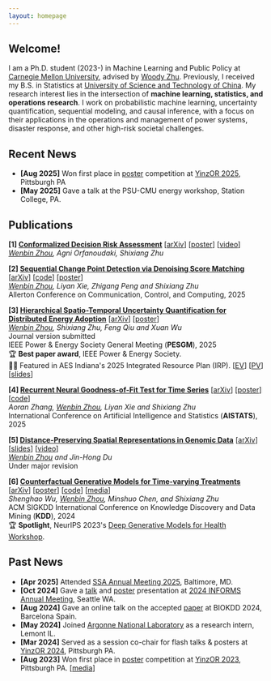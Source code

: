 ```yaml
---
layout: homepage
---
```


## Welcome!

I am a Ph.D. student (2023-) in Machine Learning and Public Policy at [Carnegie Mellon University](https://www.cmu.edu/), advised by [Woody Zhu](https://www.andrew.cmu.edu/user/shixianz/index.html). Previously, I received my B.S. in Statistics at [University of Science and Technology of China](https://en.ustc.edu.cn/). My research interest lies in the intersection of **machine learning, statistics, and operations research**. 
I work on probabilistic machine learning, uncertainty quantification, sequential modeling, and causal inference, with a focus on their applications in the operations and management of power systems, disaster response, and other high-risk societal challenges.

## Recent News
- **[Aug 2025]** Won first place in [poster](../assets/files/credo-poster.pdf) competition at [YinzOR 2025](https://yinzor.cmuinforms.org/2025/), Pittsburgh PA
- **[May 2025]** Gave a talk at the PSU-CMU energy workshop, Station College, PA.

## Publications

<b>[1] [Conformalized Decision Risk Assessment](https://arxiv.org/abs/2505.13243)</b> [[arXiv](https://arxiv.org/abs/2505.13243)] [[poster](../assets/files/credo-poster.pdf)] [[video](https://youtu.be/n65D4EAKlgU)] <br/>
*<u>Wenbin Zhou</u>, Agni Orfanoudaki, Shixiang Zhu* <br/>

<b>[2] [Sequential Change Point Detection via Denoising Score Matching](http://arxiv.org/abs/2501.12667)</b> [[arXiv](http://arxiv.org/abs/2501.12667)] [[code](https://github.com/wbzhou2001/Denoising-Score-Change-Point-Detection)] [[poster](../assets/files/ssa_poster.pdf)]<br/>
*<u>Wenbin Zhou</u>, Liyan Xie, Zhigang Peng and Shixiang Zhu* <br/>
Allerton Conference on Communication, Control, and Computing, 2025 <br/>

<b>[3] [Hierarchical Spatio-Temporal Uncertainty Quantification for Distributed Energy Adoption](https://arxiv.org/abs/2411.12193)</b> [[arXiv](https://arxiv.org/abs/2411.12193)] [[poster](../assets/files/energy-week-wenbin-final.pdf)]<br/>
*<u>Wenbin Zhou</u>, Shixiang Zhu, Feng Qiu and Xuan Wu* <br/>
Journal version submitted<br/>
IEEE Power & Energy Society General Meeting (**PESGM**), 2025 <br/>
🏆 **Best paper award**, IEEE Power & Energy Society. <br/>
🧑‍💻 Featured in AES Indiana's 2025 Integrated Resource Plan (IRP). [[EV](https://wbzhou2001.github.io/EVPV-Dashboard/ev_dashboard.html)] [[PV](https://wbzhou2001.github.io/EVPV-Dashboard/pv_dashboard.html)] [[slides](../assets/files/evpv_slides.pdf)]

<b>[4] [Recurrent Neural Goodness-of-Fit Test for Time Series](https://arxiv.org/abs/2410.13986)</b> [[arXiv](https://arxiv.org/abs/2410.13986)] [[poster](https://drive.google.com/file/d/1u5awWigjt2fy74H6yuGstfhT37WWM9xS/view)] [[code](https://github.com/aoranzhangmia/Neural-GoF-Time)]<br/>
*Aoran Zhang, <u>Wenbin Zhou</u>, Liyan Xie and Shixiang Zhu* <br/>
International Conference on Artificial Intelligence and Statistics (**AISTATS**), 2025

<b>[5] [Distance-Preserving Spatial Representations in Genomic Data](https://arxiv.org/abs/2408.00911)</b> [[arXiv](https://arxiv.org/abs/2408.00911)] [[slides](../assets/files/biokdd2024-slides.pdf)] [[video](https://youtu.be/zaxljiLN5Sc)]<br/>
*<u>Wenbin Zhou</u> and Jin-Hong Du* <br/>
Under major revision

<b>[6] [Counterfactual Generative Models for Time-varying Treatments](https://dl.acm.org/doi/10.1145/3637528.3671950)</b> 
[[arXiv](https://arxiv.org/abs/2305.15742)] [[poster](../assets/files/kdd2024-poster.pdf)] [[code](https://github.com/ShenghaoWu/Counterfactual-Generative-Models)] [[media](https://www.heinz.cmu.edu/media/2023/October/new-models-improve-policy-impact-and-public-service-efficiency)] <br/>
*Shenghao Wu, <u>Wenbin Zhou</u>, Minshuo Chen, and Shixiang Zhu* <br/>
ACM SIGKDD International Conference on Knowledge Discovery and Data Mining (**KDD**), 2024 <br/>
🏆 **Spotlight**, NeurIPS 2023's [Deep Generative Models for Health Workshop](https://neurips.cc/virtual/2023/workshop/66495).

## Past News
- **[Apr 2025]** Attended [SSA Annual Meeting 2025](https://meetings.seismosoc.org/), Baltimore, MD.
- **[Oct 2024]** Gave a [talk](https://submissions.mirasmart.com/InformsAnnual2024/Itinerary/PresentationDetail.aspx?evdid=2036) and [poster](../assets/files/stcp-poster.pdf) presentation at [2024 INFORMS Annual Meeting](https://meetings.informs.org/wordpress/seattle2024/), Seattle WA.
- **[Aug 2024]** Gave an online talk on the accepted [paper](https://arxiv.org/abs/2408.00911) at BIOKDD 2024, Barcelona Spain.
- **[May 2024]** Joined [Argonne National Laboratory](https://www.anl.gov/) as a research intern, Lemont IL.
- **[Mar 2024]** Served as a session co-chair for flash talks & posters at [YinzOR 2024](https://yinzor.cmuinforms.org/), Pittsburgh PA.
- **[Aug 2023]** Won first place in [poster](../assets/files/counterfactualposter.pdf) competition at [YinzOR 2023](https://yinzor.cmuinforms.org/2023/), Pittsburgh PA. [[media](https://www.heinz.cmu.edu/about/year-in-review/2023-year-in-review)]
